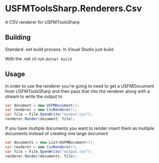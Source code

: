 # USFMToolsSharp.Renderers.Csv
A CSV renderer for USFMToolsSharp

## Building

Standard .net build process. In Visual Studio just build

With the .net cli run `dotnet build`

## Usage

In order to use the renderer you're going to need to get a USFMDocument from USFMToolsSharp and then pass that into the renderer along with a stream to write the output to

```csharp
var document = new USFMDocument();
var renderer = new CsvRenderer();
var file = File.OpenWrite("output.csv");
renderer.Render(document, file);
```

If you have multiple documents you want to render insert them as multiple documents instead of creating one large document

```csharp
var documents = new List<USFMDocument>();
var renderer = new CsvRenderer();
var file = File.OpenWrite("output.csv");
renderer.Render(documents, file);
```